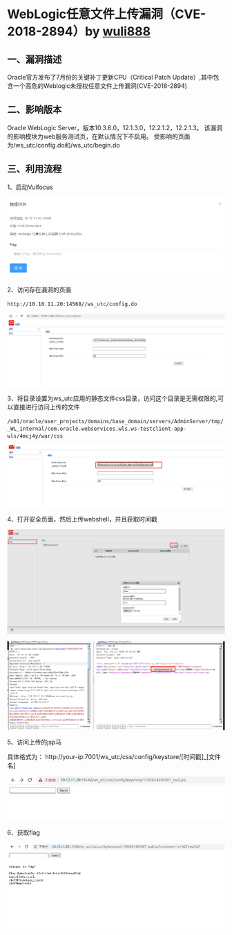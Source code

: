 # WebLogic任意文件上传漏洞（CVE-2018-2894）by [wuli888](https://github.com/wuli888)

## 一、漏洞描述

<p>Oracle官方发布了7月份的关键补丁更新CPU（Critical Patch Update）,其中包含一个高危的Weblogic未授权任意文件上传漏洞(CVE-2018-2894)</p>

## 二、影响版本

<p>Oracle WebLogic Server，版本10.3.6.0，12.1.3.0，12.2.1.2，12.2.1.3。
该漏洞的影响模块为web服务测试页，在默认情况下不启用。
受影响的页面为/ws_utc/config.do和/ws_utc/begin.do</p>

## 三、利用流程

1、启动Vulfocus

​![img](./1.png)

2、访问存在漏洞的页面

`http://10.10.11.20:14568//ws_utc/config.do`

![img](./2.png)

3、将目录设置为ws_utc应用的静态文件css目录，访问这个目录是无需权限的,可以直接进行访问上传的文件

`/u01/oracle/user_projects/domains/base_domain/servers/AdminServer/tmp/_WL_internal/com.oracle.webservices.wls.ws-testclient-app-wls/4mcj4y/war/css`

![img](./3.png)

4、打开安全页面，然后上传webshell，并且获取时间戳

![img](./4.png)

![img](./5.png)

5、访问上传的jsp马

具体格式为： http://your-ip:7001/ws_utc/css/config/keystore/[时间戳]_[文件名]

![img](./6.png)

6、获取flag

![img](./7.png)
